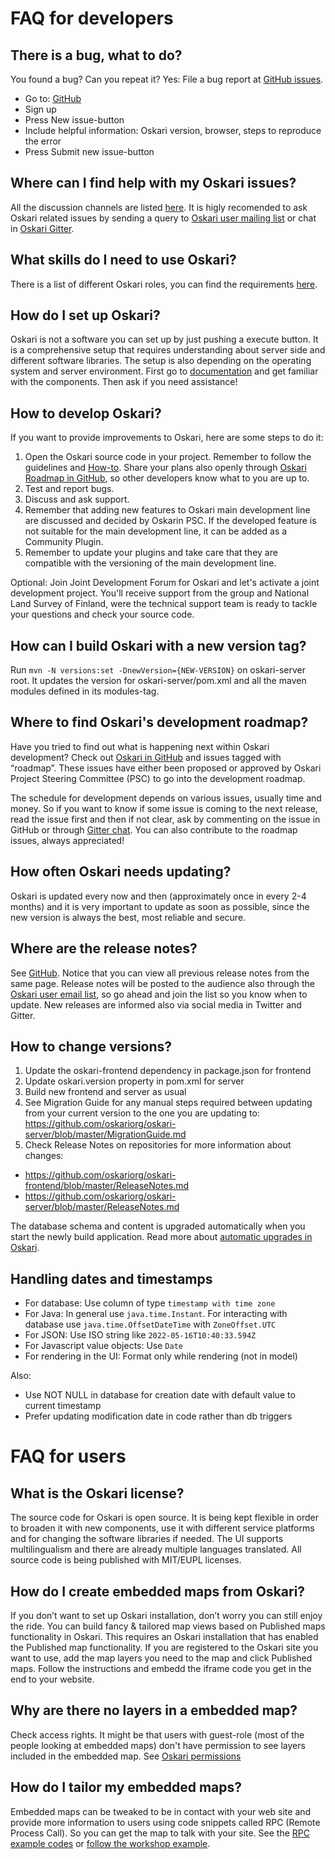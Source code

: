 # FAQ for developers

## There is a bug, what to do?

You found a bug? Can you repeat it? Yes: File a bug report at [GitHub issues](https://github.com/oskariorg/oskari-docs/issues). 

- Go to: [GitHub](https://github.com/oskariorg/oskari-docs/)
- Sign up
- Press New issue-button
- Include helpful information: Oskari version, browser, steps to reproduce the error
- Press Submit new issue-button

## Where can I find help with my Oskari issues?

All the discussion channels are listed [here](http://oskari.org/about). It is higly recomended to ask Oskari related issues by sending a query to [Oskari user mailing list](https://lists.osgeo.org/mailman/listinfo/oskari-user) or chat in [Oskari Gitter](https://gitter.im/oskariorg/chat).

## What skills do I need to use Oskari?

There is a list of different Oskari roles, you can find the requirements [here](/community/roles).

## How do I set up Oskari?

Oskari is not a software you can set up by just pushing a execute button. It is a comprehensive setup that requires understanding about server side and different software libraries. The setup is also depending on the operating system and server environment. First go to [documentation](http://oskari.org/documentation) and get familiar with the components. Then ask if you need assistance!

## How to develop Oskari?

If you want to provide improvements to Oskari, here are some steps to do it:

1. Open the Oskari source code in your project. Remember to follow the guidelines and [How-to](/documentation/development/how-to-contribute). Share your plans also openly through [Oskari Roadmap in GitHub](https://github.com/oskariorg/oskari-docs/labels/roadmap), so other developers know what to you are up to.
2. Test and report bugs.
3. Discuss and ask support.
4. Remember that adding new features to Oskari main development line are discussed and decided by Oskarin PSC.  If the developed feature is not suitable for the main development line, it can be added as a Community Plugin. 
5. Remember to update your plugins and take care that they are compatible with the versioning of the main development line.

Optional: Join Joint Development Forum for Oskari and let's activate a joint development project. You'll receive support from the group and National Land Survey of Finland, were the technical support team is ready to tackle your questions and check your source code.

## How can I build Oskari with a new version tag?

Run `mvn -N versions:set -DnewVersion={NEW-VERSION}` on oskari-server root. It updates the version for oskari-server/pom.xml and all the maven modules defined in its modules-tag.

## Where to find Oskari's development roadmap?

Have you tried to find out what is happening next within Oskari development? Check out [Oskari in GitHub](https://github.com/oskariorg/oskari-docs/labels/roadmap) and issues tagged with “roadmap”. These issues have either been proposed or approved by Oskari Project Steering Committee (PSC) to go into the development roadmap.

The schedule for development depends on various issues, usually time and money. So if you want to know if some issue is coming to the next release, read the issue first and then if not clear, ask by commenting on the issue in GitHub or through [Gitter chat](https://gitter.im/oskariorg/chat). You can also contribute to the roadmap issues, always appreciated!

## How often Oskari needs updating?

Oskari is updated every now and then (approximately once in every 2-4 months) and it is very important to update as soon as possible, since the new version is always the best, most reliable and secure.

## Where are the release notes?

See [GitHub](https://github.com/oskariorg/oskari-frontend/blob/master/ReleaseNotes.md). Notice that you can view all previous release notes from the same page. Release notes will be posted to the audience also through the [Oskari user email list](https://lists.osgeo.org/mailman/listinfo/oskari-user), so go ahead and join the list so you know when to update. New releases are informed also via social media in Twitter and Gitter.

## How to change versions?

1) Update the oskari-frontend dependency in package.json for frontend
2) Update oskari.version property in pom.xml for server
3) Build new frontend and server as usual
4) See Migration Guide for any manual steps required between updating from your current version to the one you are updating to: https://github.com/oskariorg/oskari-server/blob/master/MigrationGuide.md
5) Check Release Notes on repositories for more information about changes:
- https://github.com/oskariorg/oskari-frontend/blob/master/ReleaseNotes.md
- https://github.com/oskariorg/oskari-server/blob/master/ReleaseNotes.md

The database schema and content is upgraded automatically when you start the newly build application. Read more about [automatic upgrades in Oskari](https://oskari.org/documentation/backend/upgrading).

## Handling dates and timestamps

- For database: Use column of type `timestamp with time zone`
- For Java: In general use `java.time.Instant`. For interacting with database use `java.time.OffsetDateTime` with `ZoneOffset.UTC`
- For JSON: Use ISO string like `2022-05-16T10:40:33.594Z`
- For Javascript value objects: Use `Date`
- For rendering in the UI: Format only while rendering (not in model)

Also:
- Use NOT NULL in database for creation date with default value to current timestamp
- Prefer updating modification date in code rather than db triggers

# FAQ for users

## What is the Oskari license?

The source code for Oskari is open source. It is being kept flexible in order to broaden it with new components, use it with different service platforms and for changing the software libraries if needed. The UI supports multilingualism and there are already multiple languages translated. All source code is being published with MIT/EUPL licenses.

## How do I create embedded maps from Oskari?

If you don’t want to set up Oskari installation, don’t worry you can still enjoy the ride. You can build fancy & tailored map views based on Published maps functionality in Oskari. This requires an Oskari installation that has enabled the Published map functionality. If you are registered to the Oskari site you want to use, add the map layers you need to the map and click Published maps. Follow the instructions and embedd the iframe code you get in the end to your website. 

##  Why are there no layers in a embedded map?

Check access rights. It might be that users with guest-role (most of the people looking at embedded maps) don't have permission to see layers included in the embedded map. See [Oskari permissions](/documentation/backend/permissions)

## How do I tailor my embedded maps?

Embedded maps can be tweaked to be in contact with your web site and provide more information to users using code snippets called RPC (Remote Process Call). So you can get the map to talk with your site. See the [RPC example codes](http://oskari.org/examples/rpc-api/rpc_example.html) or [follow the workshop example](http://oskari.org/documentation/examples/FOSS4G_2019/workshop).





